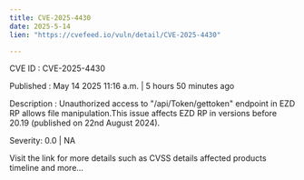 ```yaml
---
title: CVE-2025-4430
date: 2025-5-14
lien: "https://cvefeed.io/vuln/detail/CVE-2025-4430"

---
```


CVE ID : CVE-2025-4430

Published :  May 14
2025
11:16 a.m. | 5 hours
50 minutes ago

Description : Unauthorized access to "/api/Token/gettoken" endpoint in EZD RP allows file manipulation.This issue affects EZD RP in versions before 20.19 (published on 22nd August 2024).

Severity: 0.0 | NA

Visit the link for more details
such as CVSS details
affected products
timeline
and more...

